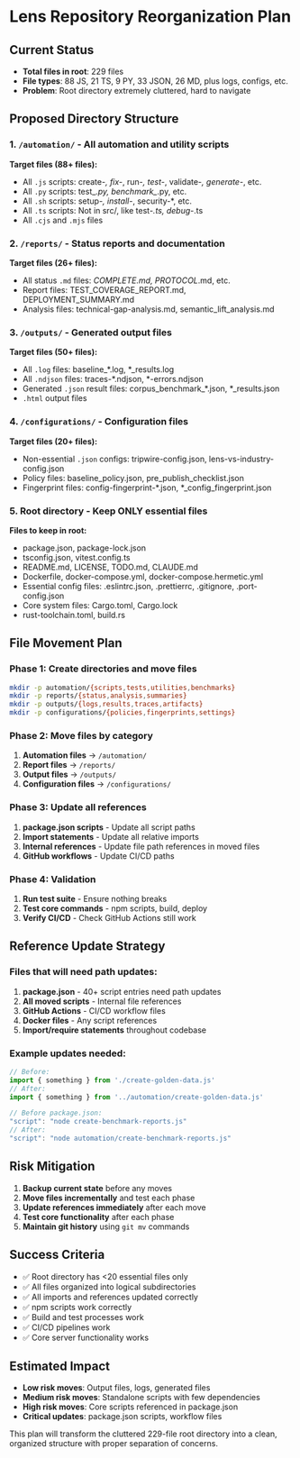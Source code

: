 # Lens Repository Reorganization Plan

## Current Status
- **Total files in root**: 229 files
- **File types**: 88 JS, 21 TS, 9 PY, 33 JSON, 26 MD, plus logs, configs, etc.
- **Problem**: Root directory extremely cluttered, hard to navigate

## Proposed Directory Structure

### 1. `/automation/` - All automation and utility scripts
**Target files (88+ files):**
- All `.js` scripts: create-*, fix-*, run-*, test-*, validate-*, generate-*, etc.
- All `.py` scripts: test_*.py, benchmark_*.py, etc.
- All `.sh` scripts: setup-*, install-*, security-*, etc.
- All `.ts` scripts: Not in src/, like test-*.ts, debug-*.ts
- All `.cjs` and `.mjs` files

### 2. `/reports/` - Status reports and documentation
**Target files (26+ files):**
- All status `.md` files: *_COMPLETE.md, PROTOCOL_*.md, etc.
- Report files: TEST_COVERAGE_REPORT.md, DEPLOYMENT_SUMMARY.md
- Analysis files: technical-gap-analysis.md, semantic_lift_analysis.md

### 3. `/outputs/` - Generated output files  
**Target files (50+ files):**
- All `.log` files: baseline_*.log, *_results.log
- All `.ndjson` files: traces-*.ndjson, *-errors.ndjson
- Generated `.json` result files: corpus_benchmark_*.json, *_results.json
- `.html` output files

### 4. `/configurations/` - Configuration files
**Target files (20+ files):**
- Non-essential `.json` configs: tripwire-config.json, lens-vs-industry-config.json
- Policy files: baseline_policy.json, pre_publish_checklist.json
- Fingerprint files: config-fingerprint-*.json, *_config_fingerprint.json

### 5. Root directory - Keep ONLY essential files
**Files to keep in root:**
- package.json, package-lock.json
- tsconfig.json, vitest.config.ts
- README.md, LICENSE, TODO.md, CLAUDE.md
- Dockerfile, docker-compose.yml, docker-compose.hermetic.yml
- Essential config files: .eslintrc.json, .prettierrc, .gitignore, .port-config.json
- Core system files: Cargo.toml, Cargo.lock
- rust-toolchain.toml, build.rs

## File Movement Plan

### Phase 1: Create directories and move files
```bash
mkdir -p automation/{scripts,tests,utilities,benchmarks}
mkdir -p reports/{status,analysis,summaries}  
mkdir -p outputs/{logs,results,traces,artifacts}
mkdir -p configurations/{policies,fingerprints,settings}
```

### Phase 2: Move files by category
1. **Automation files** → `/automation/`
2. **Report files** → `/reports/`
3. **Output files** → `/outputs/`
4. **Configuration files** → `/configurations/`

### Phase 3: Update all references
1. **package.json scripts** - Update all script paths
2. **Import statements** - Update all relative imports
3. **Internal references** - Update file path references in moved files
4. **GitHub workflows** - Update CI/CD paths

### Phase 4: Validation
1. **Run test suite** - Ensure nothing breaks
2. **Test core commands** - npm scripts, build, deploy
3. **Verify CI/CD** - Check GitHub Actions still work

## Reference Update Strategy

### Files that will need path updates:
1. **package.json** - 40+ script entries need path updates
2. **All moved scripts** - Internal file references
3. **GitHub Actions** - CI/CD workflow files
4. **Docker files** - Any script references
5. **Import/require statements** throughout codebase

### Example updates needed:
```javascript
// Before: 
import { something } from './create-golden-data.js'
// After:
import { something } from '../automation/create-golden-data.js'

// Before package.json:
"script": "node create-benchmark-reports.js"  
// After:
"script": "node automation/create-benchmark-reports.js"
```

## Risk Mitigation
1. **Backup current state** before any moves
2. **Move files incrementally** and test each phase
3. **Update references immediately** after each move
4. **Test core functionality** after each phase
5. **Maintain git history** using `git mv` commands

## Success Criteria
- ✅ Root directory has <20 essential files only
- ✅ All files organized into logical subdirectories  
- ✅ All imports and references updated correctly
- ✅ npm scripts work correctly
- ✅ Build and test processes work
- ✅ CI/CD pipelines work
- ✅ Core server functionality works

## Estimated Impact
- **Low risk moves**: Output files, logs, generated files
- **Medium risk moves**: Standalone scripts with few dependencies  
- **High risk moves**: Core scripts referenced in package.json
- **Critical updates**: package.json scripts, workflow files

This plan will transform the cluttered 229-file root directory into a clean, organized structure with proper separation of concerns.